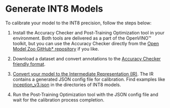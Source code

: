 # Generate INT8 Models

To calibrate your model to the INT8 precision, follow the steps below:

1. Install the Accuracy Checker and Post-Training Optimization tool in your environment. Both tools
   are delivered as a part of the OpenVINO™ toolkit, but you can use the Accuracy Checker
   directly from the [Open Model Zoo GitHub*
   repository](https://github.com/opencv/open_model_zoo/tree/master/tools/accuracy_checker) if you
   like.

2. Download a dataset and convert annotations to the [Accuracy Checker friendly
   format](https://github.com/opencv/open_model_zoo/blob/master/tools/accuracy_checker/accuracy_checker/annotation_converters/README.md).

3. [Convert your model to the Intermediate Representation
   (IR)](https://docs.openvinotoolkit.org/latest/_docs_MO_DG_prepare_model_convert_model_Converting_Model.html).
   The IR contains a generated JSON config file for calibration. Find examples like
   [inception_v3.json](./inception_v3/inception_v3.json) in the directories of INT8 models. 

4. Run the Post-Training Optimization tool with the JSON config file and wait for the calibration
   process completion.
 